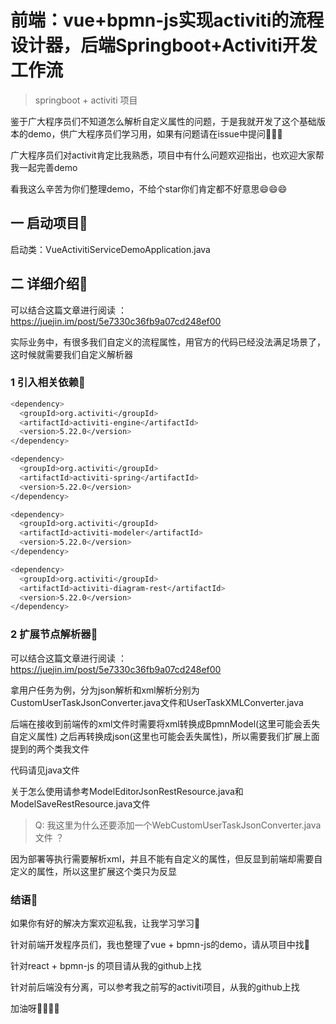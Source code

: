 # 前端：vue+bpmn-js实现activiti的流程设计器，后端Springboot+Activiti开发工作流

> springboot + activiti 项目

鉴于广大程序员们不知道怎么解析自定义属性的问题，于是我就开发了这个基础版本的demo，供广大程序员们学习用，如果有问题请在issue中提问👏👏👏

广大程序员们对activit肯定比我熟悉，项目中有什么问题欢迎指出，也欢迎大家帮我一起完善demo

看我这么辛苦为你们整理demo，不给个star你们肯定都不好意思😄😄😄


## 一 启动项目🌟

启动类：VueActivitiServiceDemoApplication.java

## 二 详细介绍🌟

可以结合这篇文章进行阅读 ：https://juejin.im/post/5e7330c36fb9a07cd248ef00

实际业务中，有很多我们自定义的流程属性，用官方的代码已经没法满足场景了，这时候就需要我们自定义解析器

### 1 引入相关依赖🌟 

``` bash
<dependency>
  <groupId>org.activiti</groupId>
  <artifactId>activiti-engine</artifactId>
  <version>5.22.0</version>
</dependency>

<dependency>
  <groupId>org.activiti</groupId>
  <artifactId>activiti-spring</artifactId>
  <version>5.22.0</version>
</dependency>

<dependency>
  <groupId>org.activiti</groupId>
  <artifactId>activiti-modeler</artifactId>
  <version>5.22.0</version>
</dependency>

<dependency>
  <groupId>org.activiti</groupId>
  <artifactId>activiti-diagram-rest</artifactId>
  <version>5.22.0</version>
</dependency>
```

### 2 扩展节点解析器🌟 

可以结合这篇文章进行阅读 ：https://juejin.im/post/5e7330c36fb9a07cd248ef00

拿用户任务为例，分为json解析和xml解析分别为CustomUserTaskJsonConverter.java文件和UserTaskXMLConverter.java

后端在接收到前端传的xml文件时需要将xml转换成BpmnModel(这里可能会丢失自定义属性) 之后再转换成json(这里也可能会丢失属性)，所以需要我们扩展上面提到的两个类我文件

代码请见java文件

关于怎么使用请参考ModelEditorJsonRestResource.java和ModelSaveRestResource.java文件

> Q: 我这里为什么还要添加一个WebCustomUserTaskJsonConverter.java文件 ？

因为部署等执行需要解析xml，并且不能有自定义的属性，但反显到前端却需要自定义的属性，所以这里扩展这个类只为反显

### 结语🌟 

如果你有好的解决方案欢迎私我，让我学习学习🤔️

针对前端开发程序员们，我也整理了vue + bpmn-js的demo，请从项目中找📒

针对react + bpmn-js 的项目请从我的github上找

针对前后端没有分离，可以参考我之前写的activiti项目，从我的github上找

加油呀💪💪💪💪



